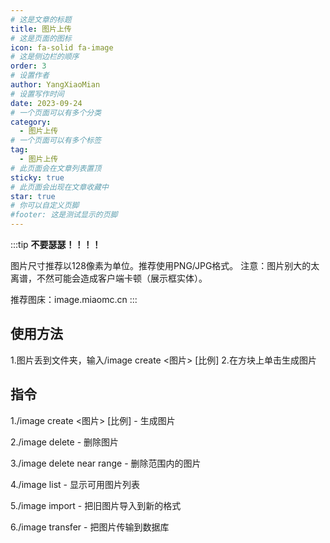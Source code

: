 ```yaml
---
# 这是文章的标题
title: 图片上传
# 这是页面的图标
icon: fa-solid fa-image
# 这是侧边栏的顺序
order: 3
# 设置作者
author: YangXiaoMian
# 设置写作时间
date: 2023-09-24
# 一个页面可以有多个分类
category:
  - 图片上传
# 一个页面可以有多个标签
tag:
  - 图片上传
# 此页面会在文章列表置顶
sticky: true
# 此页面会出现在文章收藏中
star: true
# 你可以自定义页脚
#footer: 这是测试显示的页脚
---
```

:::tip
**不要瑟瑟！！！！**

图片尺寸推荐以128像素为单位。推荐使用PNG/JPG格式。
注意：图片别大的太离谱，不然可能会造成客户端卡顿（展示框实体）。

推荐图床：image.miaomc.cn
:::

## 使用方法
1.图片丢到文件夹，输入/image create <图片> [比例]
2.在方块上单击生成图片

## 指令

1./image create <图片> [比例] - 生成图片

2./image delete - 删除图片

3./image delete near range - 删除范围内的图片

4./image list - 显示可用图片列表

5./image import - 把旧图片导入到新的格式

6./image transfer - 把图片传输到数据库